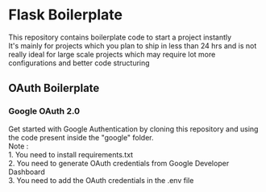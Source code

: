 
# Flask Boilerplate

This repository contains boilerplate code to start a project instantly\
It's mainly for projects which you plan to ship in less than 24 hrs and is not really ideal for large scale projects which may require lot more configurations and better code structuring



## OAuth Boilerplate

### Google OAuth 2.0
Get started with Google Authentication by cloning this repository and using the code present inside the "google" folder. \
Note :\
    1. You need to install requirements.txt\
    2. You need to generate OAuth credentials from Google Developer Dashboard\
    3. You need to add the OAuth credentials in the .env file


  